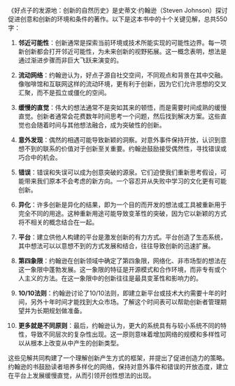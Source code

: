 《好点子的发源地：创新的自然历史》是史蒂文·约翰逊（Steven Johnson）探讨促进创意和创新的环境和条件的著作。以下是这本书中的十个关键见解，总共550字：

1. **邻近可能性**：创新通常是探索当前环境或技术所能实现的可能性边界。每一项新创新都会打开邻近可能性，为未来创新的视野拓展。这一概念表明，想法是通过渐进步骤而非巨大飞跃来演变的。

2. **流动网络**：约翰逊认为，好点子源自社交空间，不同观点和背景在其中交融。像咖啡馆和互联网这样的流动环境，更有利于创新，因为它们允许思想的交叉汇聚，而不是孤立或僵化的空间。

3. **缓慢的直觉**：伟大的想法通常不是突如其来的顿悟，而是需要时间成熟的缓慢直觉。创新者通常会花费数年时间思考一个问题，然后找到解决方案。这些直觉也会随着时间与其他想法融合，成为突破性的创新。

4. **意外发现**：偶然的相遇可能导致新颖的洞察。对意外事件保持开放，认识到意想不到的联系的价值对于创新至关重要。约翰逊鼓励接受偶然性，寻找错误或巧合中的机会。

5. **错误**：错误和失误可以成为创意突破的源泉。它们迫使我们重新思考假设，可能带来我们原本不会考虑的新方向。一个容忍并从失败中学习的文化更有可能创新。

6. **异化**：许多创新是异化的结果，即为一个目的而开发的想法或工具被重新用于完全不同的用途。这种重新用途可能导致变革性的突破，因为它以新颖的方式将不相关的概念结合在一起。

7. **平台**：建立供他人构建的平台是激发创新的有力方式。平台创造了生态系统，其中想法可以以意想不到的方式发展和结合，往往导致创新的迅速扩展。

8. **第四象限**：约翰逊在创新领域中确定了第四象限，网络化、非市场型的想法在这一象限中蓬勃发展。这一象限的特征是开源模式和合作环境，而非专有或个人主义的方法。在这一象限中的创新往往是最具变革性和影响力的。

9. **10/10法则**：约翰逊讨论了10/10法则，即建立新平台或技术大约需要十年的时间，另外十年时间才能找到大众市场。了解这个时间表可以帮助创新者管理期望并为长期规划做准备。

10. **更多就是不同原则**：最后，约翰逊认为，更大的系统具有与较小系统不同的特性，导致不同层次的复杂性出现。这一原则意味着增加网络的规模和多样性可以从根本上改变从中产生的创新类型。

这些见解共同构建了一个理解创新产生方式的框架，并提出了促进创造力的策略。约翰逊的书鼓励读者培养多样化的网络，保持对意外事件和错误的开放态度，建立在平台上发展缓慢直觉，从而引领开创性想法的出现。